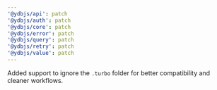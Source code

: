 ```yaml
---
'@ydbjs/api': patch
'@ydbjs/auth': patch
'@ydbjs/core': patch
'@ydbjs/error': patch
'@ydbjs/query': patch
'@ydbjs/retry': patch
'@ydbjs/value': patch
---
```


Added support to ignore the `.turbo` folder for better compatibility and cleaner workflows.
